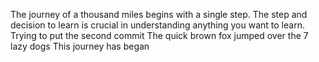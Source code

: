 The journey of a thousand miles begins with a single step.
The step and decision to learn is crucial in understanding anything you want to learn. 
Trying to put the second commit
The quick brown fox jumped over the 7 lazy dogs
This journey has began
